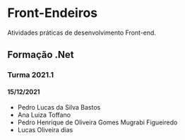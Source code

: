 # Front-Endeiros
 Atividades práticas de desenvolvimento Front-end.
## Formação .Net
### Turma 2021.1
#### 15/12/2021
- Pedro Lucas da Silva Bastos
- Ana Luiza Toffano
- Pedro Henrique de Oliveira Gomes Mugrabi Figueiredo 
- Lucas Oliveira dias
